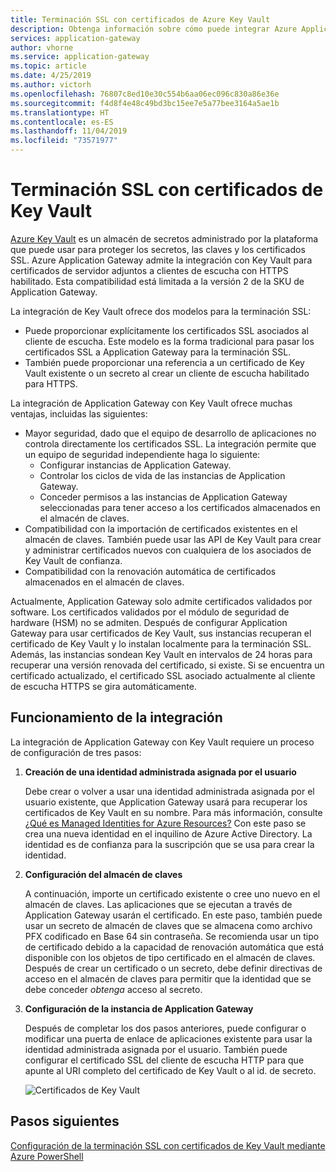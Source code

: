 ```yaml
---
title: Terminación SSL con certificados de Azure Key Vault
description: Obtenga información sobre cómo puede integrar Azure Application Gateway con Key Vault para certificados de servidor que se adjuntan a los clientes de escucha con HTTPS habilitado.
services: application-gateway
author: vhorne
ms.service: application-gateway
ms.topic: article
ms.date: 4/25/2019
ms.author: victorh
ms.openlocfilehash: 76807c8ed10e30c554b6aa06ec096c830a86e36e
ms.sourcegitcommit: f4d8f4e48c49bd3bc15ee7e5a77bee3164a5ae1b
ms.translationtype: HT
ms.contentlocale: es-ES
ms.lasthandoff: 11/04/2019
ms.locfileid: "73571977"
---
```

# <a name="ssl-termination-with-key-vault-certificates"></a>Terminación SSL con certificados de Key Vault

[Azure Key Vault](../key-vault/key-vault-overview.md) es un almacén de secretos administrado por la plataforma que puede usar para proteger los secretos, las claves y los certificados SSL. Azure Application Gateway admite la integración con Key Vault para certificados de servidor adjuntos a clientes de escucha con HTTPS habilitado. Esta compatibilidad está limitada a la versión 2 de la SKU de Application Gateway.

La integración de Key Vault ofrece dos modelos para la terminación SSL:

- Puede proporcionar explícitamente los certificados SSL asociados al cliente de escucha. Este modelo es la forma tradicional para pasar los certificados SSL a Application Gateway para la terminación SSL.
- También puede proporcionar una referencia a un certificado de Key Vault existente o un secreto al crear un cliente de escucha habilitado para HTTPS.

La integración de Application Gateway con Key Vault ofrece muchas ventajas, incluidas las siguientes:

- Mayor seguridad, dado que el equipo de desarrollo de aplicaciones no controla directamente los certificados SSL. La integración permite que un equipo de seguridad independiente haga lo siguiente:
  * Configurar instancias de Application Gateway.
  * Controlar los ciclos de vida de las instancias de Application Gateway.
  * Conceder permisos a las instancias de Application Gateway seleccionadas para tener acceso a los certificados almacenados en el almacén de claves.
- Compatibilidad con la importación de certificados existentes en el almacén de claves. También puede usar las API de Key Vault para crear y administrar certificados nuevos con cualquiera de los asociados de Key Vault de confianza.
- Compatibilidad con la renovación automática de certificados almacenados en el almacén de claves.

Actualmente, Application Gateway solo admite certificados validados por software. Los certificados validados por el módulo de seguridad de hardware (HSM) no se admiten. Después de configurar Application Gateway para usar certificados de Key Vault, sus instancias recuperan el certificado de Key Vault y lo instalan localmente para la terminación SSL. Además, las instancias sondean Key Vault en intervalos de 24 horas para recuperar una versión renovada del certificado, si existe. Si se encuentra un certificado actualizado, el certificado SSL asociado actualmente al cliente de escucha HTTPS se gira automáticamente.

## <a name="how-integration-works"></a>Funcionamiento de la integración

La integración de Application Gateway con Key Vault requiere un proceso de configuración de tres pasos:

1. **Creación de una identidad administrada asignada por el usuario**

   Debe crear o volver a usar una identidad administrada asignada por el usuario existente, que Application Gateway usará para recuperar los certificados de Key Vault en su nombre. Para más información, consulte [¿Qué es Managed Identities for Azure Resources?](../active-directory/managed-identities-azure-resources/overview.md) Con este paso se crea una nueva identidad en el inquilino de Azure Active Directory. La identidad es de confianza para la suscripción que se usa para crear la identidad.

1. **Configuración del almacén de claves**

   A continuación, importe un certificado existente o cree uno nuevo en el almacén de claves. Las aplicaciones que se ejecutan a través de Application Gateway usarán el certificado. En este paso, también puede usar un secreto de almacén de claves que se almacena como archivo PFX codificado en Base 64 sin contraseña. Se recomienda usar un tipo de certificado debido a la capacidad de renovación automática que está disponible con los objetos de tipo certificado en el almacén de claves. Después de crear un certificado o un secreto, debe definir directivas de acceso en el almacén de claves para permitir que la identidad que se debe conceder *obtenga* acceso al secreto.

1. **Configuración de la instancia de Application Gateway**

   Después de completar los dos pasos anteriores, puede configurar o modificar una puerta de enlace de aplicaciones existente para usar la identidad administrada asignada por el usuario. También puede configurar el certificado SSL del cliente de escucha HTTP para que apunte al URI completo del certificado de Key Vault o al id. de secreto.

   ![Certificados de Key Vault](media/key-vault-certs/ag-kv.png)

## <a name="next-steps"></a>Pasos siguientes

[Configuración de la terminación SSL con certificados de Key Vault mediante Azure PowerShell](configure-keyvault-ps.md)
